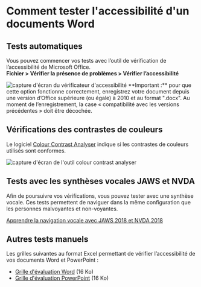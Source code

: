 # Comment tester l'accessibilité d'un documents Word
<script>$(document).ready(function () {
    setBreadcrumb([      
      {"label":"Microsoft Word","url":"word.html"},
      {"label":"Comment tester mon document"}
    ]);
    addSubMenu([
      {"label":"Créer un document accessible","url":"word-create.html"}, 
      {"label":"Comment tester mon document","url":"word-test.html", "expanded":true}
    ]);
});</script>


<span data-menuitem="word"></span>

<style>code {font-weight: bold;}</style>

## Tests automatiques
Vous pouvez commencer vos tests avec l’outil de vérification de l’accessibilité de Microsoft Office.  
**Fichier > Vérifier la présence de problèmes > Vérifier l’accessibilité**

<img alt="capture d'écran du vérificateur d'accessibilité" src="./images/word_verification_fr.png" class="img-fluid" />  
**Important :** pour que cette option fonctionne correctement, enregistrez votre document depuis une version d’Office supérieure (ou égale) à 2010 et au format ".docx". Au moment de l’enregistrement, la case « compatibilité avec les versions précédentes » doit être décochée.

## Vérifications des contrastes de couleurs 
Le logiciel <a lang="en" href="https://developer.paciellogroup.com/resources/contrastanalyser/">Colour Contrast Analyser</a> indique si les contrastes de couleurs utilisés sont conformes. 

<img alt="capture d'écran de l'outil colour contrast analyser" src="./images/cca.png" class="img-fluid" />  

## Tests avec les synthèses vocales JAWS et NVDA
Afin de poursuivre vos vérifications, vous pouvez tester avec une synthèse vocale.
Ces tests permettent de naviguer dans la même configuration que les personnes malvoyantes et non-voyantes.

[Apprendre la navigation vocale avec JAWS 2018 et NVDA 2018](http://a11y-guidelines.orange.com/web/methodes-outils-lecteur-ecran.html)

## Autres tests manuels
Les grilles suivantes au format Excel permettant de vérifier l’accessibilité de vos documents Word et PowerPoint :
- [Grille d'évaluation Word](./grille_eval_AXS_WORD_V1.xlsx) (16 Ko)
- [Grille d'évaluation PowerPoint](./grille_eval_AXS_PPT_V2.xlsx) (16 Ko)




<!--  This file is part of a11y-guidelines | Our vision of mobile & web accessibility guidelines and best practices, with valid/invalid examples.
 Copyright (C) 2016  Orange SA
 See the Creative Commons Legal Code Attribution-ShareAlike 3.0 Unported License for more details (LICENSE file). -->